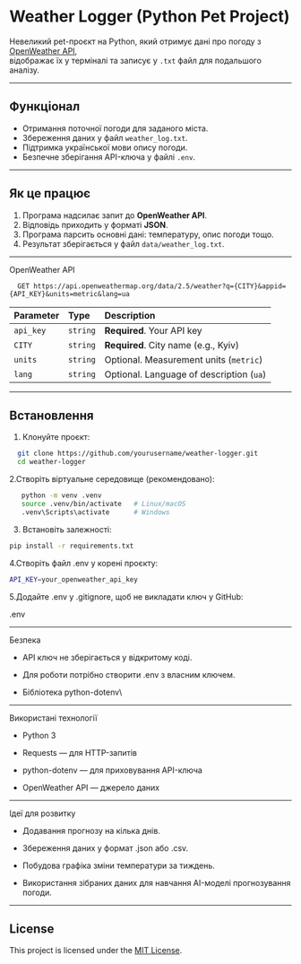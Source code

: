 #  Weather Logger (Python Pet Project)

Невеликий pet-проєкт на Python, який отримує дані про погоду з [OpenWeather API](https://openweathermap.org/api),  
відображає їх у терміналі та записує у `.txt` файл для подальшого аналізу.

---

##  Функціонал
- Отримання поточної погоди для заданого міста.
- Збереження даних у файл `weather_log.txt`.
- Підтримка української мови опису погоди.
- Безпечне зберігання API-ключа у файлі `.env`.

---

##  Як це працює
1. Програма надсилає запит до **OpenWeather API**.
2. Відповідь приходить у форматі **JSON**.
3. Програма парсить основні дані: температуру, опис погоди тощо.
4. Результат зберігається у файл `data/weather_log.txt`.

---

OpenWeather API

```http
  GET https://api.openweathermap.org/data/2.5/weather?q={CITY}&appid={API_KEY}&units=metric&lang=ua
```

| Parameter | Type     | Description                |
| :-------- | :------- | :------------------------- |
| `api_key` | `string` | **Required**. Your API key |
| `CITY`       | `string` | **Required**. City name (e.g., Kyiv)     |
| `units`   | `string` | Optional. Measurement units (`metric`)   |
| `lang`    | `string` | Optional. Language of description (`ua`) |



---


##  Встановлення

1. Клонуйте проєкт:
 ```bash
   git clone https://github.com/yourusername/weather-logger.git
   cd weather-logger
```
2.Створіть віртуальне середовище (рекомендовано):
 ```bash
    python -m venv .venv
    source .venv/bin/activate   # Linux/macOS
    .venv\Scripts\activate      # Windows
 ```
3. Встановіть залежності:
 ```bash
pip install -r requirements.txt
```
4.Створіть файл .env у корені проєкту:
```bash
API_KEY=your_openweather_api_key
```
5.Додайте .env у .gitignore, щоб не викладати ключ у GitHub:

.env

---


Безпека

- API ключ не зберігається у відкритому коді.

- Для роботи потрібно створити .env з власним ключем.

- Бібліотека python-dotenv\

---

Використані технології

- Python 3

- Requests — для HTTP-запитів

- python-dotenv — для приховування API-ключа

- OpenWeather API — джерело даних

---

Ідеї для розвитку

- Додавання прогнозу на кілька днів.

- Збереження даних у формат .json або .csv.

- Побудова графіка зміни температури за тиждень.

- Використання зібраних даних для навчання AI-моделі прогнозування погоди.

---

## License

This project is licensed under the [MIT License](LICENSE).
